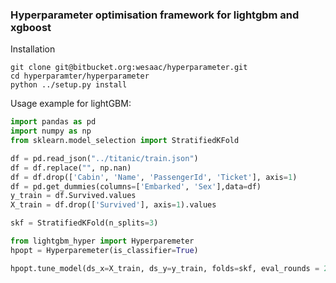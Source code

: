 ### Hyperparameter optimisation framework for lightgbm and xgboost

Installation
```
git clone git@bitbucket.org:wesaac/hyperparameter.git
cd hyperparamter/hyperparameter
python ../setup.py install
```



Usage example for lightGBM:
```python
import pandas as pd
import numpy as np
from sklearn.model_selection import StratifiedKFold

df = pd.read_json("../titanic/train.json")
df = df.replace("", np.nan)
df = df.drop(['Cabin', 'Name', 'PassengerId', 'Ticket'], axis=1)
df = pd.get_dummies(columns=['Embarked', 'Sex'],data=df)
y_train = df.Survived.values
X_train = df.drop(['Survived'], axis=1).values

skf = StratifiedKFold(n_splits=3)

from lightgbm_hyper import Hyperparemeter
hpopt = Hyperparemeter(is_classifier=True)

hpopt.tune_model(ds_x=X_train, ds_y=y_train, folds=skf, eval_rounds = 20, trials=None)

```

